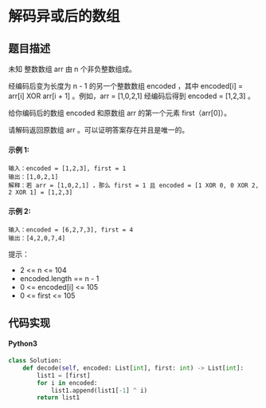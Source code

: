 # 解码异或后的数组

## 题目描述
未知 整数数组 arr 由 n 个非负整数组成。

经编码后变为长度为 n - 1 的另一个整数数组 encoded ，其中 encoded[i] = arr[i] XOR arr[i + 1] 。例如，arr = [1,0,2,1] 经编码后得到 encoded = [1,2,3] 。

给你编码后的数组 encoded 和原数组 arr 的第一个元素 first（arr[0]）。

请解码返回原数组 arr 。可以证明答案存在并且是唯一的。

#### 示例 1:
```
输入：encoded = [1,2,3], first = 1
输出：[1,0,2,1]
解释：若 arr = [1,0,2,1] ，那么 first = 1 且 encoded = [1 XOR 0, 0 XOR 2, 2 XOR 1] = [1,2,3]
```
#### 示例 2:
```
输入：encoded = [6,2,7,3], first = 4
输出：[4,2,0,7,4]
```
提示：

- 2 <= n <= 104
- encoded.length == n - 1
- 0 <= encoded[i] <= 105
- 0 <= first <= 105

## 代码实现
#### Python3
```python
class Solution:
    def decode(self, encoded: List[int], first: int) -> List[int]:
        list1 = [first]
        for i in encoded:
            list1.append(list1[-1] ^ i)
        return list1
```